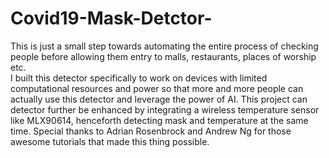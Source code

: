 # Covid19-Mask-Detctor-
This is just a small step towards automating the entire process of checking people before allowing them entry to malls, restaurants, places of worship etc.  
I built this detector specifically to work on devices with limited computational resources and power so that more and more people can actually use this detector and leverage the power of AI.  This project can detector further be enhanced by integrating a wireless temperature sensor like MLX90614, henceforth detecting mask and temperature at the same time.
Special thanks to Adrian Rosenbrock and Andrew Ng for those awesome tutorials that made this thing possible. 
